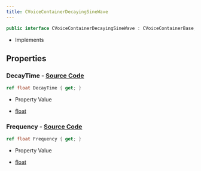 ```yaml
---
title: CVoiceContainerDecayingSineWave
---
```


```csharp
public interface CVoiceContainerDecayingSineWave : CVoiceContainerBase, ISchemaClass<CVoiceContainerBase>, ISchemaClass<CVoiceContainerDecayingSineWave>, ISchemaField, ISchemaClass, INativeHandle
```

- Implements

## Properties

### **DecayTime** - [Source Code](https://github.com/swiftly-solution/swiftlys2/blob/main/managed/src/SwiftlyS2.Generated/Schemas/Interfaces/CVoiceContainerDecayingSineWave.cs#L18)

```csharp
ref float DecayTime { get; }
```

- Property Value

- [float](https://learn.microsoft.com/dotnet/api/system.single)

### **Frequency** - [Source Code](https://github.com/swiftly-solution/swiftlys2/blob/main/managed/src/SwiftlyS2.Generated/Schemas/Interfaces/CVoiceContainerDecayingSineWave.cs#L16)

```csharp
ref float Frequency { get; }
```

- Property Value

- [float](https://learn.microsoft.com/dotnet/api/system.single)

